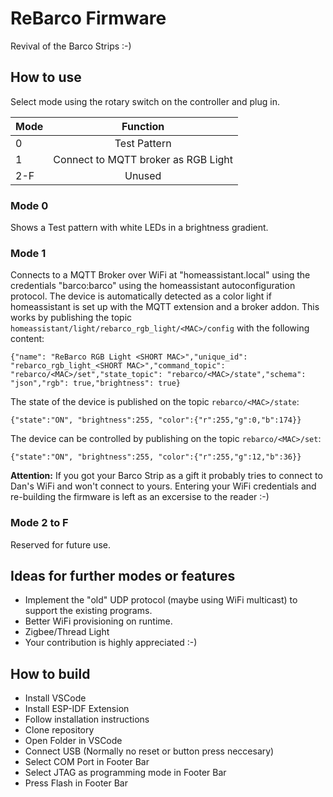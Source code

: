 # ReBarco Firmware

Revival of the Barco Strips :-)


## How to use

Select mode using the rotary switch on the controller and plug in.

| Mode   |      Function      |
|----------|:-------------:|
| 0 |  Test Pattern |
| 1 |    Connect to MQTT broker as RGB Light   |
| 2-F | Unused |

### Mode 0
Shows a Test pattern with white LEDs in a brightness gradient.

### Mode 1
Connects to a MQTT Broker over WiFi at "homeassistant.local" using the credentials "barco:barco" using the homeassistant autoconfiguration protocol.
The device is automatically detected as a color light if homeassistant is set up with the MQTT extension and a broker addon. 
This works by publishing the topic ```homeassistant/light/rebarco_rgb_light/<MAC>/config``` with the following content:
```
{"name": "ReBarco RGB Light <SHORT MAC>","unique_id": "rebarco_rgb_light_<SHORT MAC>","command_topic": "rebarco/<MAC>/set","state_topic": "rebarco/<MAC>/state","schema": "json","rgb": true,"brightness": true}
```

The state of the device is published on the topic ```rebarco/<MAC>/state```:
```
{"state":"ON", "brightness":255, "color":{"r":255,"g":0,"b":174}}
```

The device can be controlled by publishing on the topic ```rebarco/<MAC>/set```:
```
{"state":"ON", "brightness":255, "color":{"r":255,"g":12,"b":36}}
```

**Attention:** If you got your Barco Strip as a gift it probably tries to connect to Dan's WiFi and won't connect to yours.
Entering your WiFi credentials and re-building the firmware is left as an excersise to the reader :-)


### Mode 2 to F
Reserved for future use.

## Ideas for further modes or features
- Implement the "old" UDP protocol (maybe using WiFi multicast) to support the existing programs.
- Better WiFi provisioning on runtime.
- Zigbee/Thread Light
- Your contribution is highly appreciated :-)

## How to build

- Install VSCode
- Install ESP-IDF Extension
- Follow installation instructions
- Clone repository
- Open Folder in VSCode
- Connect USB (Normally no reset or button press neccesary)
- Select COM Port in Footer Bar
- Select JTAG as programming mode in Footer Bar
- Press Flash in Footer Bar
